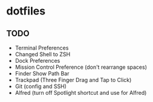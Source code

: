# dotfiles

## TODO

- Terminal Preferences
- Changed Shell to ZSH
- Dock Preferences
- Mission Control Preference (don't rearrange spaces)
- Finder Show Path Bar
- Trackpad (Three Finger Drag and Tap to Click)
- Git (config and SSH)
- Alfred (turn off Spotlight shortcut and use for Alfred)
